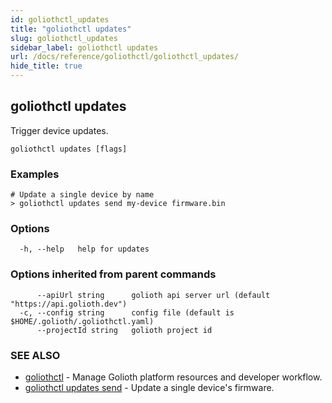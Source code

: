 ```yaml
---
id: goliothctl_updates
title: "goliothctl updates"
slug: goliothctl_updates
sidebar_label: goliothctl updates
url: /docs/reference/goliothctl/goliothctl_updates/
hide_title: true
---
```

## goliothctl updates

Trigger device updates.

```
goliothctl updates [flags]
```

### Examples

```
# Update a single device by name
> goliothctl updates send my-device firmware.bin
```

### Options

```
  -h, --help   help for updates
```

### Options inherited from parent commands

```
      --apiUrl string      golioth api server url (default "https://api.golioth.dev")
  -c, --config string      config file (default is $HOME/.golioth/.goliothctl.yaml)
      --projectId string   golioth project id
```

### SEE ALSO

* [goliothctl](/docs/reference/goliothctl/goliothctl/)	 - Manage Golioth platform resources and developer workflow.
* [goliothctl updates send](/docs/reference/goliothctl/goliothctl_updates_send/)	 - Update a single device's firmware.

